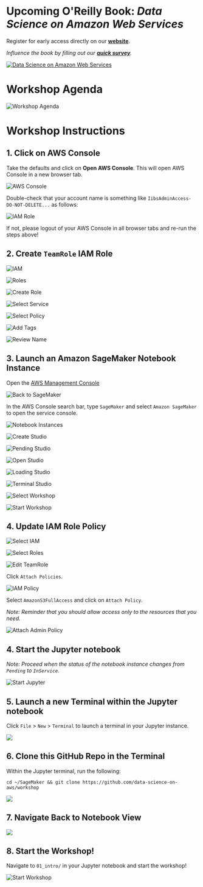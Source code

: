 # Upcoming O'Reilly Book:  _Data Science on Amazon Web Services_
Register for early access directly on our [**website**](https://datascienceonaws.com).

_Influence the book by filling out our [**quick survey**](https://www.surveymonkey.com/r/798CMZ3)._

[![Data Science on Amazon Web Services](img/data-science-on-aws-book.png)](https://datascienceonaws.com)

# Workshop Agenda
![Workshop Agenda](img/outline.png)

# Workshop Instructions

## 1. Click on AWS Console

Take the defaults and click on **Open AWS Console**. This will open AWS Console in a new browser tab.

![AWS Console](img/alt_aws_console.png)

Double-check that your account name is something like `IibsAdminAccess-DO-NOT-DELETE...` as follows:

![IAM Role](img/alt_iibsadminaccess.png)

If not, please logout of your AWS Console in all browser tabs and re-run the steps above!

## 2. Create `TeamRole` IAM Role

![IAM](img/alt_iam_1.png)

![Roles](img/alt_roles_2.png)

![Create Role](img/alt_create_role_3.png)

![Select Service](img/alt_select_service_4.png)

![Select Policy](img/alt_select_policy_5.png)

![Add Tags](img/alt_add_tags_6.png)

![Review Name](img/alt_review_name_7.png)

## 3. Launch an Amazon SageMaker Notebook Instance

Open the [AWS Management Console](https://console.aws.amazon.com/console/home)

![Back to SageMaker](img/alt_back_to_sagemaker_8.png)

In the AWS Console search bar, type `SageMaker` and select `Amazon SageMaker` to open the service console.

![Notebook Instances](img/stu_notebook_instances_9.png)

![Create Studio](img/studio_create.png)

![Pending Studio](img/studio_pending.png)

![Open Studio](img/studio_open.png)

![Loading Studio](img/studio_loading.png)

![Terminal Studio](img/studio_terminal.png)

![Select Workshop](img/studio_select_workshop.png)

![Start Workshop](img/studio_start_workshop.png)

## 4. Update IAM Role Policy

![Select IAM](img/studio_select_iam.png)

![Select Roles](img/studio_select_roles.png)

![Edit TeamRole](img/studio_edit_teamrole.png)

Click `Attach Policies`.

![IAM Policy](img/view_policies.png)
              
Select `AmazonS3FullAccess` and click on `Attach Policy`.

_Note:  Reminder that you should allow access only to the resources that you need._ 

![Attach Admin Policy](img/alt_attach_policies.png)

## 4. Start the Jupyter notebook

_Note:  Proceed when the status of the notebook instance changes from `Pending` to `InService`._

![Start Jupyter](img/start_jupyter.png)

## 5. Launch a new Terminal within the Jupyter notebook

Click `File` > `New` > `Terminal` to launch a terminal in your Jupyter instance.

![](img/launch_jupyter_terminal.png)

## 6. Clone this GitHub Repo in the Terminal

Within the Jupyter terminal, run the following:
```
cd ~/SageMaker && git clone https://github.com/data-science-on-aws/workshop
```

![](img/clone-workshop-repo.png)

## 7. Navigate Back to Notebook View

![](img/back-to-jupyter-notebook.png)

## 8. Start the Workshop!
Navigate to `01_intro/` in your Jupyter notebook and start the workshop!

![Start Workshop](img/start_workshop.png)


